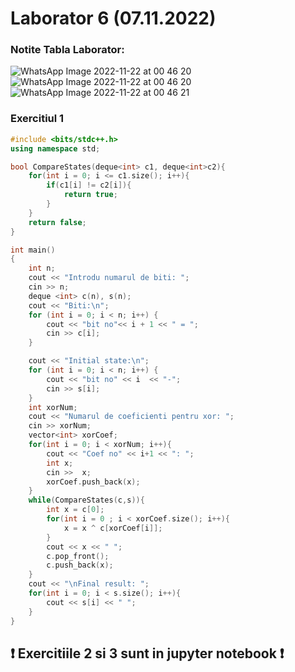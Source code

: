 # Laborator 6 (07.11.2022)

### Notite Tabla Laborator:
![WhatsApp Image 2022-11-22 at 00 46 20](https://user-images.githubusercontent.com/73616883/203173570-de947745-bdcc-4a55-bdce-f41625803a58.jpg)
![WhatsApp Image 2022-11-22 at 00 46 20](https://user-images.githubusercontent.com/73616883/203173583-ddd3640a-522b-444f-8bfd-20f8164d951d.jpg)
![WhatsApp Image 2022-11-22 at 00 46 21](https://user-images.githubusercontent.com/73616883/203173597-136c80cd-68bd-456b-9cd9-6e9dff7f2537.jpg)

### Exercitiul 1

```cpp
#include <bits/stdc++.h>
using namespace std;

bool CompareStates(deque<int> c1, deque<int>c2){
    for(int i = 0; i <= c1.size(); i++){
        if(c1[i] != c2[i]){
            return true;
        }
    }
    return false;
}

int main()
{
    int n;
    cout << "Introdu numarul de biti: ";
    cin >> n;
    deque <int> c(n), s(n);
    cout << "Biti:\n";
    for (int i = 0; i < n; i++) {
        cout << "bit no"<< i + 1 << " = ";
        cin >> c[i];
    }

    cout << "Initial state:\n";
    for (int i = 0; i < n; i++) {
        cout << "bit no" << i  << "-";
        cin >> s[i];
    }
    int xorNum;
    cout << "Numarul de coeficienti pentru xor: ";
    cin >> xorNum;
    vector<int> xorCoef;
    for(int i = 0; i < xorNum; i++){
        cout << "Coef no" << i+1 << ": ";
        int x;
        cin >>  x;
        xorCoef.push_back(x);
    }
    while(CompareStates(c,s)){
        int x = c[0];
        for(int i = 0 ; i < xorCoef.size(); i++){
            x = x ^ c[xorCoef[i]];
        }
        cout << x << " ";
        c.pop_front();
        c.push_back(x);
    }
    cout << "\nFinal result: ";
    for(int i = 0; i < s.size(); i++){
        cout << s[i] << " ";
    }
}
```

## ❗ Exercitiile 2 si 3 sunt in jupyter notebook ❗
